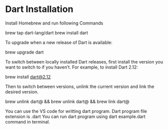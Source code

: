 # Dart Installation
Install Homebrew and run following Commands

brew tap dart-lang/dart
brew install dart

To upgrade when a new release of Dart is available:

brew upgrade dart

To switch between locally installed Dart releases, first install the version you want to switch to if you haven’t. For example, to install Dart 2.12:

brew install dart@2.12

Then to switch between versions, unlink the current version and link the desired version.

brew unlink dart@<old> && brew unlink dart@<new> && brew link dart@<new>
  
 
  You can use the VS code for writting dart program.
  Dart program file extension is .dart
  You can run dart program using dart example.dart command in terminal.

